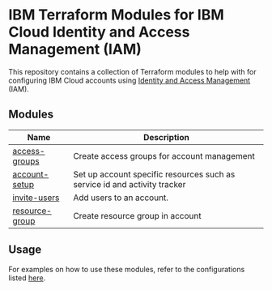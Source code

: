 # IBM Terraform Modules for IBM Cloud Identity and Access Management (IAM)

This repository contains a collection of Terraform modules to help with for configuring IBM Cloud accounts using [Identity and Access Management](https://cloud.ibm.com/docs/account?topic=account-userroles) (IAM).

## Modules

| Name | Description |
| ---------------- | ---------------- |
| [access-groups](https://github.com/ibm-hcbt/acct-config-iam/tree/master/modules/access-groups) | Create access groups for account management|
| [account-setup](https://github.com/ibm-hcbt/acct-config-iam/tree/master/modules/account-setup) | Set up account specific resources such as service id and activity tracker |
| [invite-users](https://github.com/ibm-hcbt/acct-config-iam/tree/master/modules/invite-users) | Add users to an account. |
| [resource-group](https://github.com/ibm-hcbt/acct-config-iam/tree/master/modules/resource-group) | Create resource group in account |

## Usage

For examples on how to use these modules, refer to the configurations listed [here](../README.md#configurations).



